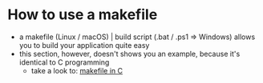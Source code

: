 #	How to use a makefile

-   a makefile (Linux / macOS) | build script (.bat / .ps1 => Windows) allows you to build your application quite easy
-   this section, however, doesn't shows you an example, because it's identical to C programming
    -   take a look to: [makefile in C](https://github.com/ITWorks4U/programming_tutorials/tree/main/C/16_makefile)